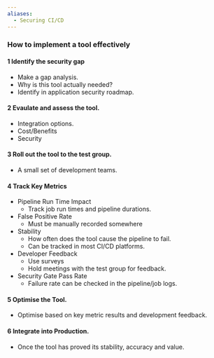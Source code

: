 ```yaml
---
aliases:
  - Securing CI/CD
---
```

### How to implement a tool effectively
#### 1 Identify the security gap
- Make a gap analysis.
- Why is this tool actually needed?
- Identify in application security roadmap.

#### 2 Evaulate and assess the tool.
- Integration options.
- Cost/Benefits
- Security

#### 3 Roll out the tool to the test group.
- A small set of development teams.

#### 4 Track Key Metrics
- Pipeline Run Time Impact
	- Track job run times and pipeline durations.
- False Positive Rate
	- Must be manually recorded somewhere
- Stability
	- How often does the tool cause the pipeline to fail.
	- Can be tracked in most CI/CD platforms.
- Developer Feedback
	- Use surveys
	- Hold meetings with the test group for feedback.
- Security Gate Pass Rate
	- Failure rate can be checked in the pipeline/job logs.

#### 5 Optimise the Tool.
- Optimise based on key metric results and development feedback.

#### 6 Integrate into Production.
- Once the tool has proved its stability, accuracy and value.